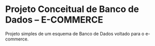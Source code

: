 # Projeto Conceitual de Banco de Dados – E-COMMERCE

Projeto simples de um esquema de Banco de Dados voltado para o e-commerce.
